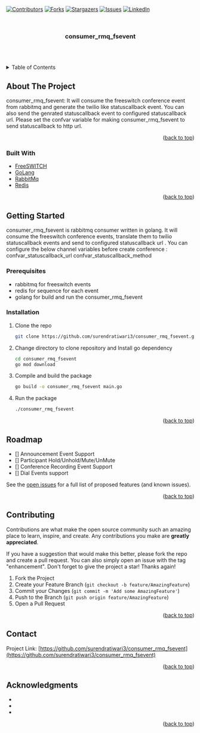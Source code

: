 <div id="top"></div>
<!--
*** Thanks for checking out the consumer_rmq_fsevent. If you have a suggestion
*** that would make this better, please fork the repo and create a pull request
*** or simply open an issue with the tag "enhancement".
*** Don't forget to give the project a star!
*** Thanks again! Now go create something AMAZING! :D
-->



<!-- PROJECT SHIELDS -->
[![Contributors][contributors-shield]][contributors-url]
[![Forks][forks-shield]][forks-url]
[![Stargazers][stars-shield]][stars-url]
[![Issues][issues-shield]][issues-url]
[![LinkedIn][linkedin-shield]][linkedin-url]



<!-- PROJECT LOGO -->
<br />
<div align="center">
<h3 align="center">consumer_rmq_fsevent</h3>
    <br />
    <br />
  </p>
</div>



<!-- TABLE OF CONTENTS -->
<details>
  <summary>Table of Contents</summary>
  <ol>
    <li>
      <a href="#about-the-project">About The Project</a>
      <ul>
        <li><a href="#built-with">Built With</a></li>
      </ul>
    </li>
    <li>
      <a href="#getting-started">Getting Started</a>
      <ul>
        <li><a href="#prerequisites">Prerequisites</a></li>
        <li><a href="#installation">Installation</a></li>
      </ul>
    </li>
    <li><a href="#roadmap">Roadmap</a></li>
    <li><a href="#contributing">Contributing</a></li>
    <li><a href="#contact">Contact</a></li>
    <li><a href="#acknowledgments">Acknowledgments</a></li>
  </ol>
</details>



<!-- ABOUT THE PROJECT -->
## About The Project

consumer_rmq_fsevent: It will consume the freeswitch conference event from rabbitmq and generate the twilio like statuscallback event. You can also send the genrated statuscallback event to configured statuscallback url. Please set the confvar variable for making consumer_rmq_fsevent to send statuscallback to http url. 

<p align="right">(<a href="#top">back to top</a>)</p>



### Built With

* [FreeSWITCH](https://freeswitch.com/)
* [GoLang](https://go.dev/)
* [RabbitMq](https://www.rabbitmq.com/)
* [Redis](https://redis.io/)

<p align="right">(<a href="#top">back to top</a>)</p>



<!-- GETTING STARTED -->
## Getting Started
consumer_rmq_fsevent is rabbitmq consumer written in golang. It will consume the freeswitch conference events, translate them to twilio statuscallback events and send to configured statuscallback url .
You can configure the below channel variables before create conference :
confvar_statuscallback_url
confvar_statuscallback_method


### Prerequisites

* rabbitmq for freeswitch events
* redis for sequence for each event
* golang for build and run the consumer_rmq_fsevent

### Installation

1. Clone the repo
   ```sh
   git clone https://github.com/surendratiwari3/consumer_rmq_fsevent.git
   ```
3. Change directory to clone repository and Install go dependency
   ```sh
   cd consumer_rmq_fsevent
   go mod download
   ```
4. Compile and build the package 
   ```sh
   go build -o consumer_rmq_fsevent main.go
   ```
5. Run the package
   ```sh
   ./consumer_rmq_fsevent
   ```

<p align="right">(<a href="#top">back to top</a>)</p>


## Roadmap

- [] Announcement Event Support
- [] Participant Hold/Unhold/Mute/UnMute
- [] Conference Recording Event Support
- [] Dial Events support

See the [open issues](https://github.com/surendratiwari3/consumer_rmq_fsevent/issues) for a full list of proposed features (and known issues).

<p align="right">(<a href="#top">back to top</a>)</p>



<!-- CONTRIBUTING -->
## Contributing

Contributions are what make the open source community such an amazing place to learn, inspire, and create. Any contributions you make are **greatly appreciated**.

If you have a suggestion that would make this better, please fork the repo and create a pull request. You can also simply open an issue with the tag "enhancement".
Don't forget to give the project a star! Thanks again!

1. Fork the Project
2. Create your Feature Branch (`git checkout -b feature/AmazingFeature`)
3. Commit your Changes (`git commit -m 'Add some AmazingFeature'`)
4. Push to the Branch (`git push origin feature/AmazingFeature`)
5. Open a Pull Request

<p align="right">(<a href="#top">back to top</a>)</p>


<!-- CONTACT -->
## Contact

Project Link: [https://github.com/surendratiwari3/consumer_rmq_fsevent](https://github.com/surendratiwari3/consumer_rmq_fsevent)

<p align="right">(<a href="#top">back to top</a>)</p>



<!-- ACKNOWLEDGMENTS -->
## Acknowledgments

* []()
* []()
* []()

<p align="right">(<a href="#top">back to top</a>)</p>



<!-- MARKDOWN LINKS & IMAGES -->
<!-- https://www.markdownguide.org/basic-syntax/#reference-style-links -->
[contributors-shield]: https://img.shields.io/github/contributors/surendratiwari3/consumer_rmq_fsevent.svg?style=for-the-badge
[contributors-url]: https://github.com/surendratiwari3/consumer_rmq_fsevent/graphs/contributors
[forks-shield]: https://img.shields.io/github/forks/surendratiwari3/consumer_rmq_fsevent.svg?style=for-the-badge
[forks-url]: https://github.com/surendratiwari3/consumer_rmq_fsevent/network/members
[stars-shield]: https://img.shields.io/github/stars/surendratiwari3/consumer_rmq_fsevent.svg?style=for-the-badge
[stars-url]: https://github.com/surendratiwari3/consumer_rmq_fsevent/stargazers
[issues-shield]: https://img.shields.io/github/issues/surendratiwari3/consumer_rmq_fsevent.svg?style=for-the-badge
[issues-url]: https://github.com/surendratiwari3/consumer_rmq_fsevent/issues
[license-shield]: https://img.shields.io/github/license/surendratiwari3/consumer_rmq_fsevent.svg?style=for-the-badge
[license-url]: https://github.com/surendratiwari3/consumer_rmq_fsevent/blob/master/LICENSE.txt
[linkedin-shield]: https://img.shields.io/badge/-LinkedIn-black.svg?style=for-the-badge&logo=linkedin&colorB=555
[linkedin-url]: https://linkedin.com/in/surendra-tiwari-st-ab569a15

